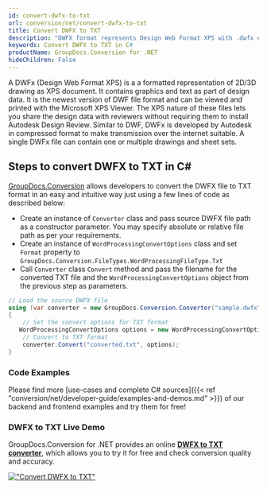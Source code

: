 ```yaml
---
id: convert-dwfx-to-txt
url: conversion/net/convert-dwfx-to-txt
title: Convert DWFX to TXT
description: "DWFX format represents Design Web Format XPS with .dwfx extension. Learn how to convert DWFX to TXT file programmatically in C# language using GroupDocs.Conversion for .NET library."
keywords: Convert DWFX to TXT in C#
productName: GroupDocs.Conversion for .NET
hideChildren: False
---
```


A DWFx (Design Web Format XPS) is a a formatted representation of 2D/3D drawing as XPS document. It contains graphics and text as part of design data. It is the newest version of DWF file format and can be viewed and printed with the Microsoft XPS Viewer. The XPS nature of these files lets you share the design data with reviewers without requiring them to install Autodesk Design Review. Similar to DWF, DWFx is developed by Autodesk in compressed format to make transmission over the internet suitable. A single DWFx file can contain one or multiple drawings and sheet sets.

## Steps to convert DWFX to TXT in C#

[GroupDocs.Conversion](https://products.groupdocs.com/conversion/net) allows developers to convert the DWFX file to TXT format in an easy and intuitive way just using a few lines of code as described below:

* Create an instance of `Converter` class and pass source DWFX file path as a constructor parameter. You may specify absolute or relative file path as per your requirements. 
* Create an instance of `WordProcessingConvertOptions` class and set `Format` property to `GroupDocs.Conversion.FileTypes.WordProcessingFileType.Txt`
* Call `Converter` class `Convert` method and pass the filename for the converted TXT file and the `WordProcessingConvertOptions` object from the previous step as parameters.

```csharp
// Load the source DWFX file
using (var converter = new GroupDocs.Conversion.Converter("sample.dwfx"))
{
    // Set the convert options for TXT format
   WordProcessingConvertOptions options = new WordProcessingConvertOptions { Format = GroupDocs.Conversion.FileTypes.WordProcessingFileType.Txt };
    // Convert to TXT format
    converter.Convert("converted.txt", options);
}
```

### Code Examples

Please find more [use-cases and complete C# sources]({{< ref "conversion/net/developer-guide/examples-and-demos.md" >}}) of our backend and frontend examples and try them for free!

### DWFX to TXT Live Demo

GroupDocs.Conversion for .NET provides an online [**DWFX to TXT converter**](https://products.groupdocs.app/conversion/dwfx-to-txt), which allows you to try it for free and check conversion quality and accuracy.

[!["Convert DWFX to TXT"](conversion/net/images/convert-to-txt/convert-dwfx-to-txt.png)](https://products.groupdocs.app/conversion/dwfx-to-txt)